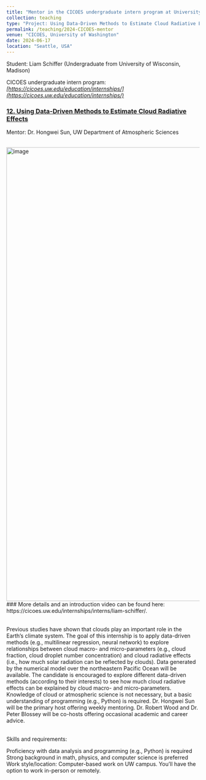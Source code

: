 ```yaml
---
title: "Mentor in the CICOES undergraduate intern program at University of Washington"
collection: teaching
type: "Project: Using Data-Driven Methods to Estimate Cloud Radiative Effects."
permalink: /teaching/2024-CICOES-mentor
venue: "CICOES, University of Washington"
date: 2024-06-17
location: "Seattle, USA"
---
```


Student: Liam Schiffer (Undergraduate from University of Wisconsin, Madison)

CICOES undergraduate intern program: *[https://cicoes.uw.edu/education/internships/](https://cicoes.uw.edu/education/internships/)* <br/>

### [12. Using Data-Driven Methods to Estimate Cloud Radiative Effects](https://cicoes.uw.edu/internships/interns/liam-schiffer/) <br/>
Mentor: Dr. Hongwei Sun, UW Department of Atmospheric Sciences <br/>
<br/>

<img width="1182" alt="image" src="https://github.com/user-attachments/assets/abe6d9a0-e6fd-4760-bb81-041d82baa550">
<br/>
### More details and an introduction video can be found here: https://cicoes.uw.edu/internships/interns/liam-schiffer/.
<br/>
<br/>

Previous studies have shown that clouds play an important role in the Earth’s climate system. The goal of this internship is to apply data-driven methods (e.g., multilinear regression, neural network) to explore relationships between cloud macro- and micro-parameters (e.g., cloud fraction, cloud droplet number concentration) and cloud radiative effects (i.e., how much solar radiation can be reflected by clouds). Data generated by the numerical model over the northeastern Pacific Ocean will be available. The candidate is encouraged to explore different data-driven methods (according to their interests) to see how much cloud radiative effects can be explained by cloud macro- and micro-parameters. Knowledge of cloud or atmospheric science is not necessary, but a basic understanding of programming (e.g., Python) is required. Dr. Hongwei Sun will be the primary host offering weekly mentoring. Dr. Robert Wood and Dr. Peter Blossey will be co-hosts offering occasional academic and career advice. <br/>
<br/>

Skills and requirements: <br/>

Proficiency with data analysis and programming (e.g., Python) is required <br/>
Strong background in math, physics, and computer science is preferred <br/>
Work style/location: Computer-based work on UW campus. You’ll have the option to work in-person or remotely. <br/>
